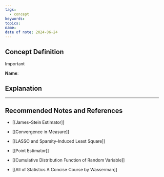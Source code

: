 ```yaml
---
tags:
  - concept
keywords: 
topics: 
name: 
date of note: 2024-06-24
---
```


## Concept Definition

>[!important]
>**Name**: 



## Explanation





-----------
##  Recommended Notes and References

- [[James–Stein Estimator]]
- [[Convergence in Measure]]
- [[LASSO and Sparsity-Induced Least Square]]


- [[Point Estimator]]
- [[Cumulative Distribution Function of Random Variable]]

- [[All of Statistics A Concise Course by Wasserman]]